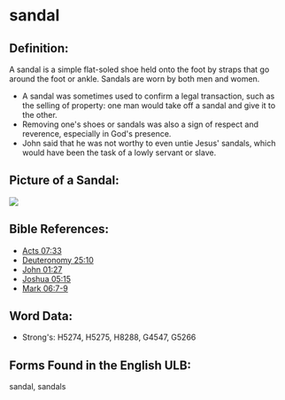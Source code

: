 # sandal

## Definition:

A sandal is a simple flat-soled shoe held onto the foot by straps that go around the foot or ankle. Sandals are worn by both men and women.

* A sandal was sometimes used to confirm a legal transaction, such as the selling of property: one man would take off a sandal and give it to the other.
* Removing one's shoes or sandals was also a sign of respect and reverence, especially in God's presence.
* John said that he was not worthy to even untie Jesus' sandals, which would have been the task of a lowly servant or slave.

## Picture of a Sandal:

<a href="https://content.bibletranslationtools.org/WycliffeAssociates/en_tw/raw/branch/master/PNGs/s/Sandal.png"><img src="https://content.bibletranslationtools.org/WycliffeAssociates/en_tw/raw/branch/master/PNGs/s/Sandal.png" ></a>

## Bible References:

* [Acts 07:33](rc://en/tn/help/act/07/33)
* [Deuteronomy 25:10](rc://en/tn/help/deu/25/10)
* [John 01:27](rc://en/tn/help/jhn/01/27)
* [Joshua 05:15](rc://en/tn/help/jos/05/15)
* [Mark 06:7-9](rc://en/tn/help/mrk/06/07)

## Word Data:

* Strong's: H5274, H5275, H8288, G4547, G5266

## Forms Found in the English ULB:

sandal, sandals


